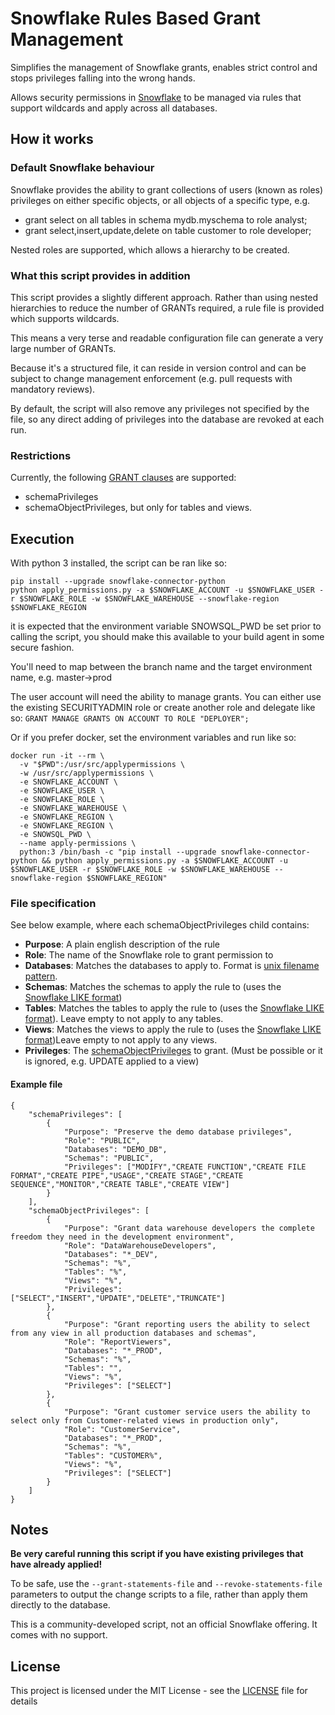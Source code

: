 # Snowflake Rules Based Grant Management
Simplifies the management of Snowflake grants, enables strict control and stops privileges falling into the wrong hands.

Allows security permissions in [Snowflake](https://www.snowflake.net) to be managed via rules that support wildcards and apply across all databases.

## How it works
### Default Snowflake behaviour
Snowflake provides the ability to grant collections of users (known as roles) privileges on either 
specific objects, or all objects of a specific type, e.g.
* grant select on all tables in schema mydb.myschema to role analyst;
* grant select,insert,update,delete on table customer to role developer;

Nested roles are supported, which allows a hierarchy to be created.

### What this script provides in addition
This script provides a slightly different approach. Rather than using nested hierarchies to reduce 
the number of GRANTs required, a rule file is provided which supports wildcards.

This means a very terse and readable configuration file can generate a very large number of GRANTs.

Because it's a structured file, it can reside in version control and can be subject to change management
enforcement (e.g. pull requests with mandatory reviews).

By default, the script will also remove any privileges not specified by the file, so any direct adding of 
privileges into the database are revoked at each run.

### Restrictions

Currently, the following [GRANT clauses](https://docs.snowflake.net/manuals/sql-reference/sql/grant-privilege.html) are supported:
- schemaPrivileges
- schemaObjectPrivileges, but only for tables and views.


## Execution
With python 3 installed, the script can be ran like so:
```
pip install --upgrade snowflake-connector-python
python apply_permissions.py -a $SNOWFLAKE_ACCOUNT -u $SNOWFLAKE_USER -r $SNOWFLAKE_ROLE -w $SNOWFLAKE_WAREHOUSE --snowflake-region $SNOWFLAKE_REGION 
```
it is expected that the environment variable SNOWSQL_PWD be set prior to calling the script, you should make this available to your build agent in some secure fashion.

You'll need to map between the branch name and the target environment name, e.g. master->prod

The user account will need the ability to manage grants. You can either use the existing SECURITYADMIN role or create another role and delegate like so:
```GRANT MANAGE GRANTS ON ACCOUNT TO ROLE "DEPLOYER";```

Or if you prefer docker, set the environment variables and run like so:
```
docker run -it --rm \
  -v "$PWD":/usr/src/applypermissions \
  -w /usr/src/applypermissions \
  -e SNOWFLAKE_ACCOUNT \
  -e SNOWFLAKE_USER \
  -e SNOWFLAKE_ROLE \
  -e SNOWFLAKE_WAREHOUSE \
  -e SNOWFLAKE_REGION \
  -e SNOWFLAKE_REGION \
  -e SNOWSQL_PWD \
  --name apply-permissions \
  python:3 /bin/bash -c "pip install --upgrade snowflake-connector-python && python apply_permissions.py -a $SNOWFLAKE_ACCOUNT -u $SNOWFLAKE_USER -r $SNOWFLAKE_ROLE -w $SNOWFLAKE_WAREHOUSE --snowflake-region $SNOWFLAKE_REGION"
```

### File specification
See below example, where each schemaObjectPrivileges child contains:
* **Purpose**: A plain english description of the rule
* **Role**: The name of the Snowflake role to grant permission to
* **Databases**: Matches the databases to apply to. Format is [unix filename pattern](https://docs.python.org/2/library/fnmatch.html).
* **Schemas**: Matches the schemas to apply the rule to (uses the [Snowflake LIKE format](https://docs.snowflake.net/manuals/sql-reference/functions/like.html))
* **Tables**: Matches the tables to apply the rule to (uses the [Snowflake LIKE format](https://docs.snowflake.net/manuals/sql-reference/functions/like.html)). Leave empty to not apply to any tables.
* **Views**: Matches the views to apply the rule to (uses the [Snowflake LIKE format](https://docs.snowflake.net/manuals/sql-reference/functions/like.html))Leave empty to not apply to any views.
* **Privileges**: The [schemaObjectPrivileges](https://docs.snowflake.net/manuals/sql-reference/sql/grant-privilege.html) to grant. (Must be possible or it is ignored, e.g. UPDATE applied to a view)


#### Example file
```
{
    "schemaPrivileges": [
        {
            "Purpose": "Preserve the demo database privileges",
            "Role": "PUBLIC",
            "Databases": "DEMO_DB",
            "Schemas": "PUBLIC",
            "Privileges": ["MODIFY","CREATE FUNCTION","CREATE FILE FORMAT","CREATE PIPE","USAGE","CREATE STAGE","CREATE SEQUENCE","MONITOR","CREATE TABLE","CREATE VIEW"]
        }
    ],
    "schemaObjectPrivileges": [
        {
            "Purpose": "Grant data warehouse developers the complete freedom they need in the development environment",
            "Role": "DataWarehouseDevelopers",
            "Databases": "*_DEV",
            "Schemas": "%",
            "Tables": "%",
            "Views": "%",
            "Privileges": ["SELECT","INSERT","UPDATE","DELETE","TRUNCATE"]
        },
        {
            "Purpose": "Grant reporting users the ability to select from any view in all production databases and schemas",
            "Role": "ReportViewers",
            "Databases": "*_PROD",
            "Schemas": "%",
            "Tables": "",
            "Views": "%",
            "Privileges": ["SELECT"]
        },
        {
            "Purpose": "Grant customer service users the ability to select only from Customer-related views in production only",
            "Role": "CustomerService",
            "Databases": "*_PROD",
            "Schemas": "%",
            "Tables": "CUSTOMER%",
            "Views": "%",
            "Privileges": ["SELECT"]
        }
    ]
}
```

## Notes

**Be very careful running this script if you have existing privileges that have already applied!**

To be safe, use the ```--grant-statements-file``` and ```--revoke-statements-file``` parameters to output the change scripts to a file, rather than apply them directly to the database.

This is a community-developed script, not an official Snowflake offering. It comes with no support.

## License

This project is licensed under the MIT License - see the [LICENSE](LICENSE) file for details
